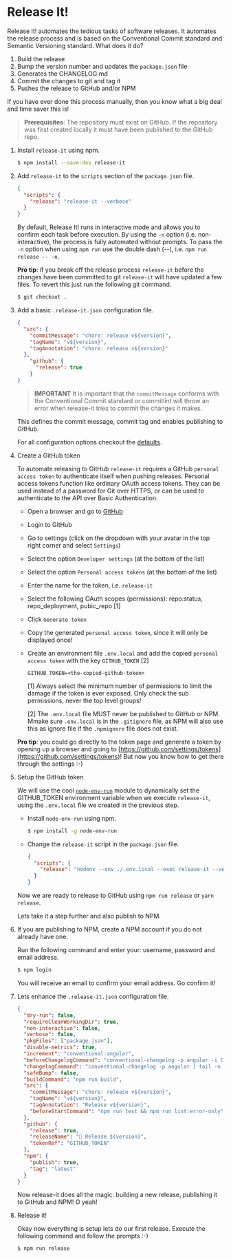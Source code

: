 # Release It!

Release It! automates the tedious tasks of software releases. It automates the release process and is based on the Conventional Commit standard and Semantic Versioning standard. What does it do?

1. Build the release
2. Bump the version number and updates the `package.json` file
3. Generates the CHANGELOG.md
4. Commit the changes to git and tag it
5. Pushes the release to GitHub and/or NPM

If you have ever done this process manually, then you know what a big deal and time saver this is!

> **Prerequisites**: The repository must exist on GitHub. If the repository was first created locally it must have been published to the GitHub repo.

1. Install `release-it` using npm.

    ```bash
    $ npm install --save-dev release-it
    ```

2. Add `release-it` to the `scripts` section of the `package.json` file.

    ```json
    {
      "scripts": {
        "release": "release-it --verbose"
      }
    }
    ```

    By default, Release It! runs in interactive mode and allows you to confirm each task before execution. By using the `-n` option (i.e. non-interactive), the process is fully automated without prompts. To pass the `-n` option when using `npm run` use the double dash (--), i.e. `npm run release -- -n`.

    **Pro tip**: if you break off the release process `release-it` before the changes have been committed to git `release-it` will have updated a few files. To revert this just run the following git command.

    ```bash
    $ git checkout .
    ```

3. Add a basic `.release-it.json` configuration file.

    ```json
    {
      "src": {
        "commitMessage": "chore: release v${version}",
        "tagName": "v${version}",
        "tagAnnotation": "chore: release v${version}"
      },
        "github": {
          "release": true
        }
    }
    ```

    > **IMPORTANT** It is important that the `commitMessage` conforms with the Conventional Commit standard or commitlint will throw an error when release-it tries to commit the changes it makes.

    This defines the commit message, commit tag and enables publishing to GitHub.

    For all configuration options checkout the [defaults](https://github.com/webpro/release-it/blob/master/conf/release-it.json).

4. Create a GitHub token

    To automate releasing to GitHub `release-it` requires a GitHub `personal access token` to authenticate itself when pushing releases. Personal access tokens function like ordinary OAuth access tokens. They can be used instead of a password for Git over HTTPS, or can be used to authenticate to the API over Basic Authentication.

    - Open a browser and go to [GitHub](https://github.com)
    - Login to GitHub
    - Go to settings (click on the dropdown with your avatar in the top right corner and select `Settings`)
    - Select the option `Developer settings` (at the bottom of the list)
    - Select the option `Personal access tokens` (at the bottom of the list)
    - Enter the name for the token, i.e. `release-it`
    - Select the following OAuth scopes (permissions): repo:status, repo_deployment, pubic_repo [1]
    - Click `Generate token`
    - Copy the generated `personal access token`, since it will only be displayed once!
    - Create an environment file `.env.local` and add the copied `personal access token` with the key `GITHUB_TOKEN` [2]

        ```
        GITHUB_TOKEN=<the-copied-github-token>
        ```

        [1] Always select the minimum number of permissions to limit the damage if the token is ever exposed. Only check the sub permissions, never the top level groups!

        [2] The `.env.local` file MUST never be published to GitHub or NPM. Mmake sure `.env.local` is in the `.gitignore` file, as NPM will also use this as ignore file if the `.npmignore` file does not exist.

    **Pro tip**: you could go directly to the token page and generate a token by opening up a browser and going to [https://github.com/settings/tokens](https://github.com/settings/tokens)! But now you know how to get there through the settings :-)

5. Setup the GitHub token

    We will use the cool [`node-env-run`](https://www.npmjs.com/package/node-env-run) module to dynamically set the GITHUB_TOKEN environment variable when we execute `release-it`, using the `.env.local` file we created in the previous step.

    - Install `node-env-run` using npm.

        ```bash
        $ npm install -g node-env-run
        ```

    - Change the `release-it` script in the `package.json` file.

        ```json
        {
          "scripts": {
            "release": "nodenv --env ./.env.local --exec release-it --verbose"
          }
        }
        ```

    Now we are ready to release to GitHub using `npm run release` or `yarn release`.

    Lets take it a step further and also publish to NPM.

6. If you are publishing to NPM, create a NPM account if you do not already have one.

    Run the following command and enter your: username, password and email address.

    ```bash
    $ npm login
    ```

    You will receive an email to confirm your email address. Go confirm it!

7. Lets enhance the `.release-it.json` configuration file.

    ```json
    {
      "dry-run": false,
      "requireCleanWorkingDir": true,
      "non-interactive": false,
      "verbose": false,
      "pkgFiles": ["package.json"],
      "disable-metrics": true,
      "increment": "conventional:angular",
      "beforeChangelogCommand": "conventional-changelog -p angular -i CHANGELOG.md -s",
      "changelogCommand": "conventional-changelog -p angular | tail -n +3",
      "safeBump": false,
      "buildCommand": "npm run build",
      "src": {
        "commitMessage": "chore: release v${version}",
        "tagName": "v${version}",
        "tagAnnotation": "Release v${version}",
        "beforeStartCommand": "npm run test && npm run lint:error-only"
      },
      "github": {
        "release": true,
        "releaseName": "🚀 Release ${version}",
        "tokenRef": "GITHUB_TOKEN"
      },
      "npm": {
        "publish": true,
        "tag": "latest"
      }
    }
    ```

    Now release-it does all the magic: building a new release, publishing it to GitHub and NPM! O yeah!

8. Release it!

    Okay now everything is setup lets do our first release. Execute the following command and follow the prompts :-)

    ```bash
    $ npm run release
    ```

